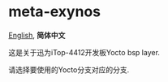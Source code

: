 # meta-exynos

[English][EN],
**简体中文**

[EN]:README.md
[ZH_CN]:README_zh.md

这是关于迅为iTop-4412开发板Yocto bsp layer.

请选择要使用的Yocto分支对应的分支.

